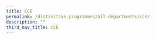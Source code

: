 ```yaml
---
title: CCE
permalink: /distinctive-programmes/all-departments/cce/
description: ""
third_nav_title: CCE
---
```


